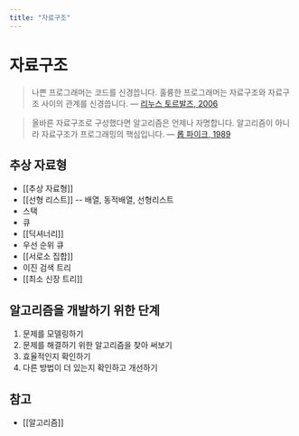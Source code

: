 ```yaml
---
title: "자료구조"
---
```

# 자료구조

> 나쁜 프로그래머는 코드를 신경씁니다. 훌륭한 프로그래머는 자료구조와 자료구조 사이의 관계를 신경씁니다. —  [리누스 토르발즈, 2006](https://lwn.net/Articles/193245/)

> 올바른 자료구조로 구성했다면 알고리즘은 언제나 자명합니다. 알고리즘이 아니라 자료구조가 프로그래밍의 핵심입니다. —  [롭 파이크, 1989](http://doc.cat-v.org/bell_labs/pikestyle)

## 추상 자료형

- [[추상 자료형]]
- [[선형 리스트]] -- 배열, 동적배열, 선형리스트
- 스택
- 큐
- [[딕셔너리]]
- 우선 순위 큐
- [[서로소 집합]]
- 이진 검색 트리
- [[최소 신장 트리]]

## 알고리즘을 개발하기 위한 단계

1. 문제를 모델링하기
2. 문제를 해결하기 위한 알고리즘을 찾아 써보기
3. 효율적인지 확인하기
4. 다른 방법이 더 있는지 확인하고 개선하기

## 참고
- [[알고리즘]]